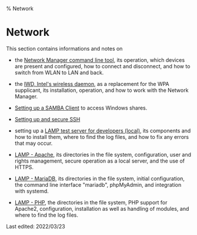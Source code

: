 % Network

# Network

This section contains informations and notes on

+ the [Network Manager command line tool](0501-inet-nm-cli_en.md#network-manager-command-line-tool), its operation, which devices are present and configured, how to connect and disconnect, and how to switch from WLAN to LAN and back.

+ the [IWD, Intel's wireless daemon](0502-inet-iwd_en.md#iwd-instead-of-wpa_supplicant), as a replacement for the WPA supplicant, its installation, operation, and how to work with the Network Manager.

+ [Setting up a SAMBA Client](0510-samba_en.md#samba) to access Windows shares.

+ [Setting up and secure SSH](0513-ssh_en.md#ssh)

+  setting up a [LAMP test server for developers (local)](0520-lamp-start_en.md#lamp-web-server), its components and how to install them, where to find the log files, and how to fix any errors that may occur.

+ [LAMP - Apache](0521-lamp-apache_en.md#set-up-apache), its directories in the file system, configuration, user and rights management, secure operation as a local server, and the use of HTTPS.

+ [LAMP - MariaDB](0522-lamp-sql_en.md#set-up-mariadb), its directories in the file system, initial configuration, the command line interface "mariadb", phpMyAdmin, and integration with systemd.

+ [LAMP - PHP](0523-lamp-php_en.md#set-up-php), the directories in the file system, PHP support for Apache2, configuration, installation as well as handling of modules, and where to find the log files.

<div id="rev">Last edited: 2022/03/23</div>
